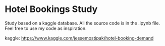# Hotel Bookings Study

Study based on a kaggle database.
All the source code is in the .ipynb file.
Feel free to use my code as inspiration.

kaggle: https://www.kaggle.com/jessemostipak/hotel-booking-demand


 
